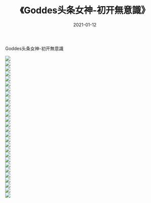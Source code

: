 ﻿---
layout: post
title:  《Goddes头条女神-初开無意識》
date:   2021-01-12
img: http://img.660000.xyz/Sharelink/网络美图/2021/Goddes头条女神-初开無意識/000.jpg
categories: [美女, 清纯, 唯美]
---

Goddes头条女神-初开無意識

  ![](http://img.660000.xyz/Sharelink/网络美图/2021/Goddes头条女神-初开無意識/001.jpg) <br> ![](http://img.660000.xyz/Sharelink/网络美图/2021/Goddes头条女神-初开無意識/002.jpg) <br> ![](http://img.660000.xyz/Sharelink/网络美图/2021/Goddes头条女神-初开無意識/003.jpg) <br> ![](http://img.660000.xyz/Sharelink/网络美图/2021/Goddes头条女神-初开無意識/004.jpg) <br> ![](http://img.660000.xyz/Sharelink/网络美图/2021/Goddes头条女神-初开無意識/005.jpg) <br> ![](http://img.660000.xyz/Sharelink/网络美图/2021/Goddes头条女神-初开無意識/006.jpg) <br> ![](http://img.660000.xyz/Sharelink/网络美图/2021/Goddes头条女神-初开無意識/007.jpg) <br> ![](http://img.660000.xyz/Sharelink/网络美图/2021/Goddes头条女神-初开無意識/008.jpg) <br> ![](http://img.660000.xyz/Sharelink/网络美图/2021/Goddes头条女神-初开無意識/009.jpg) <br> ![](http://img.660000.xyz/Sharelink/网络美图/2021/Goddes头条女神-初开無意識/010.jpg) <br> ![](http://img.660000.xyz/Sharelink/网络美图/2021/Goddes头条女神-初开無意識/011.jpg) <br> ![](http://img.660000.xyz/Sharelink/网络美图/2021/Goddes头条女神-初开無意識/012.jpg) <br> ![](http://img.660000.xyz/Sharelink/网络美图/2021/Goddes头条女神-初开無意識/013.jpg) <br> ![](http://img.660000.xyz/Sharelink/网络美图/2021/Goddes头条女神-初开無意識/014.jpg) <br> ![](http://img.660000.xyz/Sharelink/网络美图/2021/Goddes头条女神-初开無意識/015.jpg) <br> ![](http://img.660000.xyz/Sharelink/网络美图/2021/Goddes头条女神-初开無意識/016.jpg) <br> ![](http://img.660000.xyz/Sharelink/网络美图/2021/Goddes头条女神-初开無意識/017.jpg) <br> ![](http://img.660000.xyz/Sharelink/网络美图/2021/Goddes头条女神-初开無意識/018.jpg) <br> ![](http://img.660000.xyz/Sharelink/网络美图/2021/Goddes头条女神-初开無意識/019.jpg) <br> ![](http://img.660000.xyz/Sharelink/网络美图/2021/Goddes头条女神-初开無意識/020.jpg) <br> ![](http://img.660000.xyz/Sharelink/网络美图/2021/Goddes头条女神-初开無意識/021.jpg) <br> ![](http://img.660000.xyz/Sharelink/网络美图/2021/Goddes头条女神-初开無意識/022.jpg) <br> ![](http://img.660000.xyz/Sharelink/网络美图/2021/Goddes头条女神-初开無意識/023.jpg) <br> ![](http://img.660000.xyz/Sharelink/网络美图/2021/Goddes头条女神-初开無意識/024.jpg) <br> ![](http://img.660000.xyz/Sharelink/网络美图/2021/Goddes头条女神-初开無意識/025.jpg) <br> ![](http://img.660000.xyz/Sharelink/网络美图/2021/Goddes头条女神-初开無意識/026.jpg) <br> ![](http://img.660000.xyz/Sharelink/网络美图/2021/Goddes头条女神-初开無意識/027.jpg) <br> ![](http://img.660000.xyz/Sharelink/网络美图/2021/Goddes头条女神-初开無意識/028.jpg) <br>